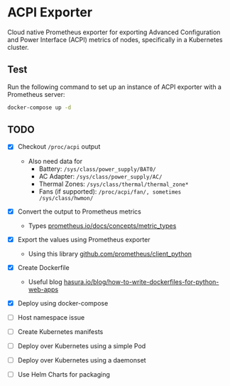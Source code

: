 # ACPI Exporter

Cloud native Prometheus exporter for exporting Advanced Configuration and Power Interface (ACPI) metrics of nodes, specifically in a Kubernetes cluster.

## Test

Run the following command to set up an instance of ACPI exporter with a Prometheus server:

```sh
docker-compose up -d
```

## TODO

- [X] Checkout `/proc/acpi` output
  - Also need data for
    - Battery: `/sys/class/power_supply/BAT0/`
    - AC Adapter: `/sys/class/power_supply/AC/`
    - Thermal Zones: `/sys/class/thermal/thermal_zone*`
    - Fans (if supported): `/proc/acpi/fan/, sometimes /sys/class/hwmon/`
- [X] Convert the output to Prometheus metrics
  - Types [prometheus.io/docs/concepts/metric_types](https://prometheus.io/docs/concepts/metric_types/)
- [X] Export the values using Prometheus exporter
  - Using this library [github.com/prometheus/client_python](https://github.com/prometheus/client_python)
- [X] Create Dockerfile
  - Useful blog [hasura.io/blog/how-to-write-dockerfiles-for-python-web-apps](https://hasura.io/blog/how-to-write-dockerfiles-for-python-web-apps-6d173842ae1d)
- [X] Deploy using docker-compose
- [ ] Host namespace issue
- [ ] Create Kubernetes manifests
- [ ] Deploy over Kubernetes using a simple Pod
- [ ] Deploy over Kubernetes using a daemonset
- [ ] Use Helm Charts for packaging

